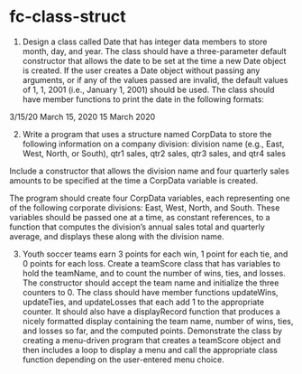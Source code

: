 # fc-class-struct

1. Design a class called Date that has integer data members to store month, day, and year. The class should have a three-parameter default constructor that allows the date to be set at the time a new Date object is created. If the user creates a Date object without passing any arguments, or if any of the values passed are invalid, the default values of 1, 1, 2001 (i.e., January 1, 2001) should be used. The class should have member functions to print the date in the following formats:

3/15/20
March 15, 2020
15 March 2020


2. Write a program that uses a structure named CorpData to store the following information on a company division: division name (e.g., East, West, North, or South), qtr1 sales, qtr2 sales, qtr3 sales, and qtr4 sales

Include a constructor that allows the division name and four quarterly sales amounts to be specified at the time a CorpData variable is created.

The program should create four CorpData variables, each representing one of the following corporate divisions: East, West, North, and South. These variables should be passed one at a time, as constant references, to a function that computes the division’s annual sales total and quarterly average, and displays these along with the division name.

3. Youth soccer teams earn 3 points for each win, 1 point for each tie, and 0 points for each loss. Create a teamScore class that has variables to hold the teamName, and to count the number of wins, ties, and losses. The constructor should accept the team name and initialize the three counters to 0. The class should have member functions updateWins, updateTies, and updateLosses that each add 1 to the appropriate counter. It should also have a displayRecord function that produces a nicely formatted display containing the team name, number of wins, ties, and losses so far, and the computed points. Demonstrate the class by creating a menu-driven program that creates a teamScore object and then includes a loop to display a menu and call the appropriate class function depending on the user-entered menu choice.

